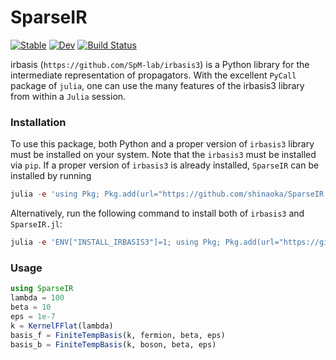 # SparseIR

[![Stable](https://img.shields.io/badge/docs-stable-blue.svg)](https://shinaoka.github.io/SparseIR.jl/stable)
[![Dev](https://img.shields.io/badge/docs-dev-blue.svg)](https://shinaoka.github.io/SparseIR.jl/dev)
[![Build Status](https://github.com/shinaoka/SparseIR.jl/actions/workflows/CI.yml/badge.svg?branch=main)](https://github.com/shinaoka/SparseIR.jl/actions/workflows/CI.yml?query=branch%3Amain)

irbasis (`https://github.com/SpM-lab/irbasis3`) is a Python library for the intermediate representation of propagators.
With the excellent `PyCall` package of `julia`, one can use the
many features of the irbasis3 library from within a `Julia` session.

### Installation

To use this package, both Python and a proper version of `irbasis3` library must be
installed on your system.
Note that the `irbasis3` must be installed via `pip`.
If a proper version of `irbasis3` is already installed,
`SparseIR` can be installed by running

```Julia
julia -e 'using Pkg; Pkg.add(url="https://github.com/shinaoka/SparseIR.jl.git")'
```

Alternatively, run the following command to install both of `irbasis3` and `SparseIR.jl`:

```Julia
julia -e 'ENV["INSTALL_IRBASIS3"]=1; using Pkg; Pkg.add(url="https://github.com/shinaoka/SparseIR.jl.git"); Pkg.build("SparseIR")'
```

### Usage

```Julia
using SparseIR
lambda = 100
beta = 10
eps = 1e-7
k = KernelFFlat(lambda)
basis_f = FiniteTempBasis(k, fermion, beta, eps)
basis_b = FiniteTempBasis(k, boson, beta, eps)
```
